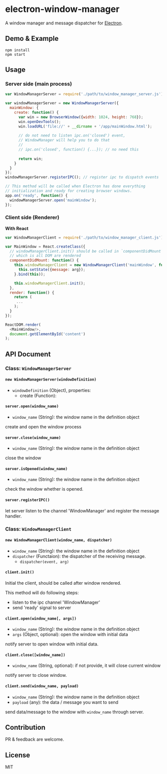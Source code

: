 # electron-window-manager
A window manager and message dispatcher for [Electron](http://electron.atom.io/).

## Demo & Example

```
npm install
npm start
```
## Usage

### Server side (main process)

```js
var WindowManagerServer = require('./path/to/window_manager_server.js');

var windowManagerServer = new WindowManagerServer({
  mainWindow: {
    create: function() {
      var win = new BrowserWindow({width: 1024, height: 768});
      win.openDevTools();
      win.loadURL('file://' + __dirname + '/app/mainWindow.html');
      
      // do not need to listen ipc.on('closed') event, 
      // WindowManager will help you to do that
      //
      // ipc.on('closed', function() {...}); // no need this
      
      return win;
    }
  }
});
windowManagerServer.registerIPC(); // register ipc to dispatch events

// This method will be called when Electron has done everything
// initialization and ready for creating browser windows.
app.on('ready', function() {
  windowManagerServer.open('mainWindow');
});
```

### Client side (Renderer)

**With React**

```js
var WindowManagerClient = require('./path/to/window_manager_client.js');

var MainWindow = React.createClass({
  // windowManagerClient.init() should be called in `componentDidMount` life cycle
  // which is all DOM are rendered 
  componentDidMount: function() {
    this.windowManagerClient = new WindowManagerClient('mainWindow', function(event, arg){
      this.setState({message: arg});
    }.bind(this));

    this.windowManagerClient.init();
  },
  render: function() {
    return (
     ...
    );
  }
});

ReactDOM.render(
  <MainWindow/>,
  document.getElementById('content')
);
```

## API Document

### Class: `WindowManagerServer`

#### `new WindowManagerServer(windowDefinition)`
* `windowDefinition` (Object), properties:
  * create (Function): 

#### `server.open(window_name)`
* `window_name` (String): the window name in the definition object

create and open the window process

#### `server.close(window_name)`
* `window_name` (String): the window name in the definition object

close the window

#### `server.isOpened(window_name)`
* `window_name` (String): the window name in the definition object

check the window whether is opened.

#### `server.registerIPC()`

let server listen to the channel 'WindowManager' and register the message handler. 

### Class: `WindowManagerClient`

#### `new WindowManagerClient(window_name, dispatcher)`
* `window_name` (String): the window name in the definition object
* `dispatcher` (Functaion): the dispatcher of the receiving message. 
  * `dispatcher(event, arg)` 

#### `client.init()`

Initial the client, should be called after window rendered. 

This method will do following steps:
* listen to the ipc channel 'WindowManager'
* send 'ready' signal to server

#### `client.open(window_name[, args])`
* `window_name` (String): the window name in the definition object
* `args` (Object, optional): open the window with initial data

notify server to open window with initial data. 

#### `client.close([window_name])`
* `window_name` (String, optional): if not provide, it will close current window

notify server to close window. 

#### `client.send(window_name, payload)`
* `window_name` (String): the window name in the definition object
* `payload` (any): the data / message you want to send

send data/message to the window with `window_name` through server. 

## Contribution 

PR & feedback are welcome.

## License

MIT
